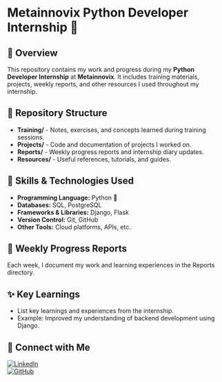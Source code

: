 # Metainnovix Python Developer Internship 🐍

## 📌 Overview
This repository contains my work and progress during my **Python Developer Internship** at **Metainnovix**. It includes training materials, projects, weekly reports, and other resources I used throughout my internship.

## 📂 Repository Structure
- **Training/** - Notes, exercises, and concepts learned during training sessions.
- **Projects/** - Code and documentation of projects I worked on.
- **Reports/** - Weekly progress reports and internship diary updates.
- **Resources/** - Useful references, tutorials, and guides.

## 🚀 Skills & Technologies Used
- **Programming Language:** Python 🐍
- **Databases:** SQL, PostgreSQL
- **Frameworks & Libraries:** Django, Flask 
- **Version Control:** Git, GitHub
- **Other Tools:** Cloud platforms, APIs, etc. 

## 📅 Weekly Progress Reports
Each week, I document my work and learning experiences in the Reports directory. 

## ✨ Key Learnings
- List key learnings and experiences from the internship.
- Example: Improved my understanding of backend development using Django.

## 📢 Connect with Me
[![LinkedIn](https://img.shields.io/badge/LinkedIn-Connect-blue?logo=linkedin)](https://www.linkedin.com/in/saurabhborse05/)  
[![GitHub](https://img.shields.io/badge/GitHub-Follow-black?logo=github)](https://github.com/sbborse-05)
